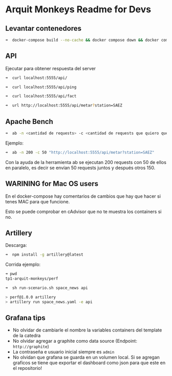 # Arquit Monkeys Readme for Devs

## Levantar contenedores

``` zsh
➜  docker-compose build --no-cache && docker compose down && docker compose up --force-recreate -d
```

## API

Ejecutar para obtener respuesta del server

``` zsh
➜  curl localhost:5555/api/
```

``` zsh
➜  curl localhost:5555/api/ping
```

``` zsh
➜  curl localhost:5555/api/fact
```

``` zsh
➜  url http://localhost:5555/api/metar?station=SAEZ
```

## Apache Bench

```zsh
➜  ab -n <cantidad de requests> -c <cantidad de requests que quiero que se ejecuten en paralelo> <url>
```

Ejemplo:

``` zsh
➜  ab -n 200 -c 50 "http://localhost:5555/api/metar?station=SAEZ"
```

Con la ayuda de la herramienta ab se ejecutan 200 requests con 50 de ellos en paralelo, es decir se envían 50 requests juntos y después otros 150.

## WARINING for Mac OS users

En el docker-compose hay comentarios de cambios que hay que hacer si tenes MAC para que funcione.

Esto se puede comprobar en cAdvisor que no te muestra los containers si no.

## Artillery

Descarga:

``` zsh
➜  npm install -g artillery@latest
```

Corrida ejemplo:

``` zsh
➜ pwd
tp1-arquit-monkeys/perf

➜  sh run-scenario.sh space_news api

> perf@1.0.0 artillery
> artillery run space_news.yaml -e api

```

## Grafana tips

- No olvidar de cambiarle el nombre la variables containers del template de la catedra
- No olvidar agregar a graphite como data source (Endpoint: `http://graphite`)
- La contraseña e usuario inicial siempre es `admin`
- No olvidan que grafana se guarda en un volumen local. Si se agregan graficos se tiene que exportar el dashboard como json para que este en el repositorio!

